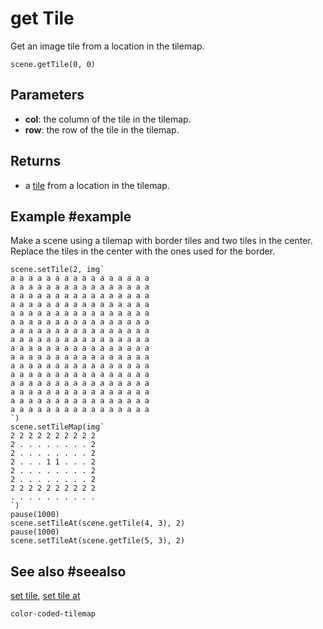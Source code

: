 # get Tile

Get an image tile from a location in the tilemap.

```sig
scene.getTile(0, 0)
```

## Parameters

* **col**: the column of the tile in the tilemap.
* **row**: the row of the tile in the tilemap.

## Returns

* a [tile](/reference/color-coded-tilemap/tile) from a location in the tilemap.

## Example #example

Make a scene using a tilemap with border tiles and two tiles in the center. Replace the tiles in the center with the ones used for the border.

```blocks
scene.setTile(2, img`
a a a a a a a a a a a a a a a a 
a a a a a a a a a a a a a a a a 
a a a a a a a a a a a a a a a a 
a a a a a a a a a a a a a a a a 
a a a a a a a a a a a a a a a a 
a a a a a a a a a a a a a a a a 
a a a a a a a a a a a a a a a a 
a a a a a a a a a a a a a a a a 
a a a a a a a a a a a a a a a a 
a a a a a a a a a a a a a a a a 
a a a a a a a a a a a a a a a a 
a a a a a a a a a a a a a a a a 
a a a a a a a a a a a a a a a a 
a a a a a a a a a a a a a a a a 
a a a a a a a a a a a a a a a a 
a a a a a a a a a a a a a a a a 
`)
scene.setTileMap(img`
2 2 2 2 2 2 2 2 2 2 
2 . . . . . . . . 2 
2 . . . . . . . . 2 
2 . . . 1 1 . . . 2 
2 . . . . . . . . 2 
2 . . . . . . . . 2 
2 2 2 2 2 2 2 2 2 2 
. . . . . . . . . . 
`)
pause(1000)
scene.setTileAt(scene.getTile(4, 3), 2)
pause(1000)
scene.setTileAt(scene.getTile(5, 3), 2)
```

## See also #seealso

[set tile](/reference/color-coded-tilemap/set-tile),
[set tile at](/reference/color-coded-tilemap/set-tile-at)

```package
color-coded-tilemap
```